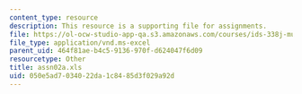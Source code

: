 ```yaml
---
content_type: resource
description: This resource is a supporting file for assignments.
file: https://ol-ocw-studio-app-qa.s3.amazonaws.com/courses/ids-338j-multidisciplinary-system-design-optimization-spring-2010/050e5ad7034022da1c8485d3f029a92d_assn02a.xls
file_type: application/vnd.ms-excel
parent_uid: 464f81ae-b4c5-9136-970f-d624047f6d09
resourcetype: Other
title: assn02a.xls
uid: 050e5ad7-0340-22da-1c84-85d3f029a92d
---
```

